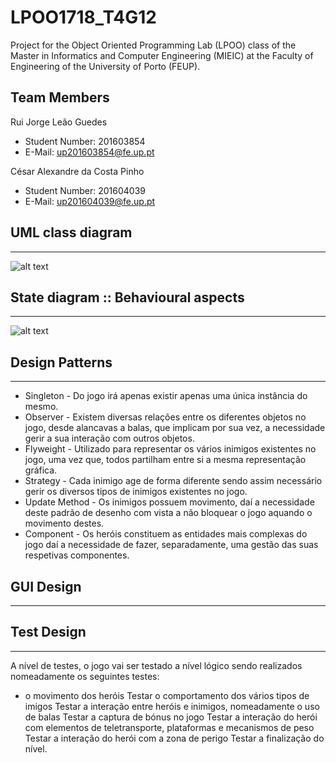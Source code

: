 # LPOO1718_T4G12

Project for the Object Oriented Programming Lab (LPOO) class of the Master in Informatics and Computer Engineering (MIEIC) at the Faculty of Engineering of the University of Porto (FEUP). 


## Team Members 


Rui Jorge Leão Guedes <br>
* Student Number: 201603854
* E-Mail: up201603854@fe.up.pt

César Alexandre da Costa Pinho <br>
* Student Number: 201604039
* E-Mail: up201604039@fe.up.pt 


## UML class diagram 
-----

![alt text](https://github.com/RuiGuedes/LPOO1718_T4G12/Unstoppable_Bros/Delivery/Diagrama%20UML.png)

## State diagram :: Behavioural aspects
-----

![alt text](https://github.com/RuiGuedes/LPOO1718_T4G12/Unstoppable_Bros/Delivery/Diagrama%20de%20Estados.png)


## Design Patterns
-----

* Singleton - Do jogo irá apenas existir apenas uma única instância do mesmo.
* Observer - Existem diversas relações entre os diferentes objetos no jogo, desde alancavas a balas, que implicam por sua vez, a necessidade gerir a sua interação com outros objetos.
* Flyweight - Utilizado para representar os vários inimigos existentes no jogo, uma vez que, todos partilham entre si a mesma representação gráfica.
* Strategy - Cada inimigo age de forma diferente sendo assim necessário gerir os diversos tipos de inimigos existentes no jogo.
* Update Method - Os inimigos possuem movimento, daí a necessidade deste padrão de desenho com vista a não bloquear o jogo aquando o movimento destes.
* Component - Os heróis constituem as entidades mais complexas do jogo daí a necessidade de fazer, separadamente, uma gestão das suas respetivas componentes.

## GUI Design 
-----


## Test Design 
-----

A nível de testes, o jogo vai ser testado a nível lógico sendo realizados nomeadamente os seguintes testes:

* o movimento dos heróis 
Testar o comportamento dos vários tipos de imigos
Testar a interação entre heróis e inimigos, nomeadamente o uso de balas
Testar a captura de bónus no jogo
Testar a interação do herói com elementos de teletransporte, plataformas e mecanismos de peso
Testar a interação do herói com a zona de perigo
Testar a finalização do nível. 
